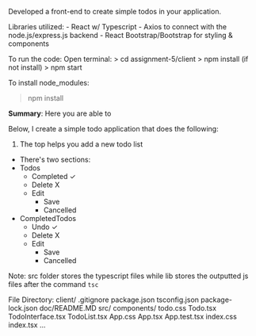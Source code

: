 Developed a front-end to create simple todos in your application.

Libraries utilized:
    - React w/ Typescript
    - Axios to connect with the node.js/express.js backend
    - React Bootstrap/Bootstrap for styling & components

To run the code:
Open terminal:
    > cd assignment-5/client
    > npm install (if not install)
    > npm start

To install node_modules: 
> npm install

**Summary**: 
Here you are able to 

Below, I create a simple todo application that does the following:
1. The top helps you add a new todo list
- There's two sections:
- Todos
    - Completed ✓
    - Delete X
    - Edit
        - Save
        - Cancelled
- CompletedTodos
    - Undo ✓
    - Delete X
    - Edit
        - Save
        - Cancelled


Note: src folder stores the typescript files while lib stores the outputted js files after the command `tsc`

File Directory:
client/
    .gitignore
    package.json
    tsconfig.json
    package-lock.json
    doc/README.MD
    src/
        components/
            todo.css
            Todo.tsx
            TodoInterface.tsx
            TodoList.tsx
        App.css
        App.tsx
        App.test.tsx
        index.css
        index.tsx
        ...